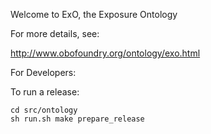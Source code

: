 Welcome to ExO, the Exposure Ontology

For more details, see:

http://www.obofoundry.org/ontology/exo.html



For Developers:

To run a release:

```
cd src/ontology
sh run.sh make prepare_release
```